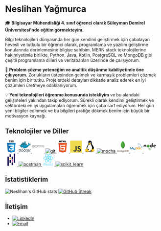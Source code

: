 # Neslihan Yağmurca


🎓 **Bilgisayar Mühendisliği 4. sınıf öğrenci olarak Süleyman Demirel Üniversitesi'nde eğitim görmekteyim.**

Bilgi teknolojileri dünyasında her gün kendimi geliştirmek için çabalayan hevesli ve tutkulu bir öğrenci olarak, programlama ve yazılım geliştirme konularında derinlemesine bilgiye sahibim. MERN stack teknolojilerine hakimiyetimle birlikte, Python, Java, Kotlin, PostgreSQL ve MongoDB gibi çeşitli programlama dilleri ve veritabanları üzerinde de çalışıyorum.

🚀 **Problem çözme yeteneğim ve analitik düşünme kabiliyetimle öne çıkıyorum.** Zorlukların üstesinden gelmek ve karmaşık problemleri çözmek benim için bir tutku. Projelerdeki detayları dikkatle analiz ederek en iyi çözümleri üretmeye odaklanıyorum.

💡 **Yeni teknolojileri öğrenme konusunda istekliyim** ve bu alandaki gelişmeleri yakından takip ediyorum. Sürekli olarak kendimi geliştirmek ve sektördeki en iyi uygulamaları öğrenmek için çaba sarf ediyorum. Her gün yeni bilgiler edinmek ve bu bilgileri pratiğe dökmek benim için büyük bir motivasyon kaynağı.
## Teknolojiler ve Diller
 <a href="https://www.w3schools.com/css/" target="_blank" rel="noreferrer"> <img src="https://raw.githubusercontent.com/devicons/devicon/master/icons/css3/css3-original-wordmark.svg" alt="css3" width="40" height="40"/> </a> <a href="https://www.docker.com/" target="_blank" rel="noreferrer"> <img src="https://raw.githubusercontent.com/devicons/devicon/master/icons/docker/docker-original-wordmark.svg" alt="docker" width="40" height="40"/> </a> <a href="https://expressjs.com" target="_blank" rel="noreferrer"> <img src="https://raw.githubusercontent.com/devicons/devicon/master/icons/express/express-original-wordmark.svg" alt="express" width="40" height="40"/> </a> <a href="https://git-scm.com/" target="_blank" rel="noreferrer"> <img src="https://www.vectorlogo.zone/logos/git-scm/git-scm-icon.svg" alt="git" width="40" height="40"/> </a> <a href="https://www.w3.org/html/" target="_blank" rel="noreferrer"> <img src="https://raw.githubusercontent.com/devicons/devicon/master/icons/html5/html5-original-wordmark.svg" alt="html5" width="40" height="40"/> </a>  <a href="https://developer.mozilla.org/en-US/docs/Web/JavaScript" target="_blank" rel="noreferrer"> <img src="https://raw.githubusercontent.com/devicons/devicon/master/icons/javascript/javascript-original.svg" alt="javascript" width="40" height="40"/> </a>  <a href="https://www.linux.org/" target="_blank" rel="noreferrer"> <img src="https://raw.githubusercontent.com/devicons/devicon/master/icons/linux/linux-original.svg" alt="linux" width="40" height="40"/> </a> <a href="https://mochajs.org" target="_blank" rel="noreferrer"> <img src="https://www.vectorlogo.zone/logos/mochajs/mochajs-icon.svg" alt="mocha" width="40" height="40"/> </a> <a href="https://www.mongodb.com/" target="_blank" rel="noreferrer"> <img src="https://raw.githubusercontent.com/devicons/devicon/master/icons/mongodb/mongodb-original-wordmark.svg" alt="mongodb" width="40" height="40"/> </a> <a href="https://www.mysql.com/" target="_blank" rel="noreferrer"> <img src="https://raw.githubusercontent.com/devicons/devicon/master/icons/mysql/mysql-original-wordmark.svg" alt="mysql" width="40" height="40"/> </a> <a href="https://nodejs.org" target="_blank" rel="noreferrer"> <img src="https://raw.githubusercontent.com/devicons/devicon/master/icons/nodejs/nodejs-original-wordmark.svg" alt="nodejs" width="40" height="40"/> </a> <a href="https://pandas.pydata.org/" target="_blank" rel="noreferrer"> <img src="https://raw.githubusercontent.com/devicons/devicon/2ae2a900d2f041da66e950e4d48052658d850630/icons/pandas/pandas-original.svg" alt="pandas" width="40" height="40"/> </a>  <a href="https://postman.com" target="_blank" rel="noreferrer"> <img src="https://www.vectorlogo.zone/logos/getpostman/getpostman-icon.svg" alt="postman" width="40" height="40"/> </a> <a href="https://reactjs.org/" target="_blank" rel="noreferrer"> <img src="https://raw.githubusercontent.com/devicons/devicon/master/icons/react/react-original-wordmark.svg" alt="react" width="40" height="40"/> </a> <a href="https://scikit-learn.org/" target="_blank" rel="noreferrer"> <img src="https://upload.wikimedia.org/wikipedia/commons/0/05/Scikit_learn_logo_small.svg" alt="scikit_learn" width="40" height="40"/> </a>  </p>
  
## İstatistiklerim
![Neslihan's GitHub stats](https://github-readme-stats.vercel.app/api?username=nneslihanyy&show_icons=true&theme=radical)
[![GitHub Streak](http://github-readme-streak-stats.herokuapp.com?user=nneslihanyy&theme=radical)](https://git.io/streak-stats)

## İletişim
- [![LinkedIn](https://img.shields.io/badge/-LinkedIn-0077B5?style=flat&logo=linkedin&logoColor=white)](https://www.linkedin.com/in/neslihan-ya%C4%9Fmurca/)
- [![Email](https://img.shields.io/badge/-Email-D14836?style=flat&logo=gmail&logoColor=white)](mailto:neslihanyagmurca@icloud.com)

